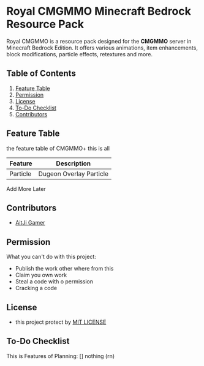 # Royal CMGMMO Minecraft Bedrock Resource Pack

Royal CMGMMO is a resource pack designed for the **CMGMMO** server in Minecraft Bedrock Edition. It offers various animations, item enhancements, block modifications, particle effects, retextures and more.

## Table of Contents
1. [Feature Table](#feature-table)
2. [Permission](#permission)
3. [License](#license)
4. [To-Do Checklist](#to-do-checklist)
5. [Contributors](#contributors)

## Feature Table
the feature table of CMGMMO+ this is all

| Feature             | Description                                    |
|---------------------|------------------------------------------------|
| Particle            | Dugeon Overlay Particle                        |

Add More Later

## Contributors
- [AitJi Gamer](https://github.com/lnwAitJi/)

## Permission
What you can't do with this project:
- Publish the work other where from this
- Claim you own work
- Steal a code with o permission
- Cracking a code

## License
- this project protect by [MIT LICENSE](LICENSE)

## To-Do Checklist
This is Features of Planning:
[] nothing (rn)
